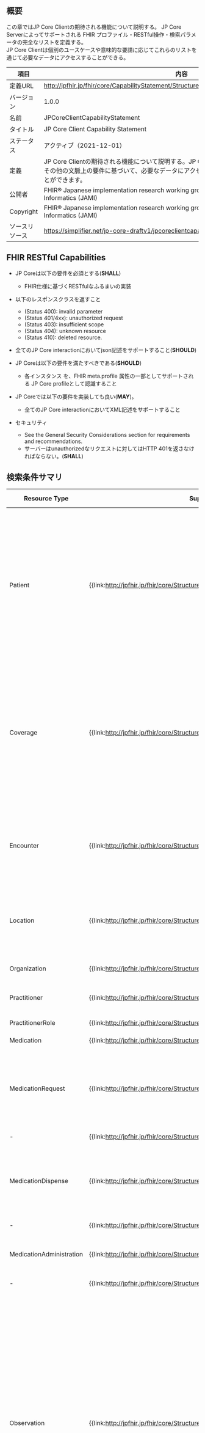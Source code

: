 ## 概要

この章ではJP Core Clientの期待される機能について説明する。
JP Core Serverによってサポートされる FHIR プロファイル・RESTful操作・検索パラメータの完全なリストを定義する。  
JP Core Clientは個別のユースケースや意味的な要請に応じてこれらのリストを通じて必要なデータにアクセスすることができる。

| 項目           | 内容                                                       |
| -------------- | ---------------------------------------------------------- |
| 定義URL        | http://jpfhir.jp/fhir/core/CapabilityStatement/StructureDefinition/jpcoreclientcapabilitystatement |
| バージョン     | 1.0.0                                                      |
| 名前           | JPCoreClientCapabilityStatement                                   |
| タイトル       | JP Core Client Capability Statement                              |
| ステータス     | アクティブ（2021-12-01）                                   |
| 定義           | JP Core Clientの期待される機能について説明する。JP Core Clientは、ローカルなユースケースやその他の文脈上の要件に基づいて、必要なデータにアクセスするために、このリストから選択することができます。|
| 公開者         | FHIR® Japanese implementation research working group in Japan Association of Medical Informatics (JAMI)   |
| Copyright      | FHIR® Japanese implementation research working group in Japan Association of Medical Informatics (JAMI)   |
| ソースリソース | https://simplifier.net/jp-core-draftv1/jpcoreclientcapabilitystatement |

## FHIR RESTful Capabilities
- JP Coreは以下の要件を必須とする(**SHALL**)
  - FHIR仕様に基づくRESTfulなふるまいの実装
- 以下のレスポンスクラスを返すこと
  - (Status 400): invalid parameter
  - (Status 401/4xx): unauthorized request
  - (Status 403): insufficient scope
  - (Status 404): unknown resource
  - (Status 410): deleted resource.

- 全てのJP Core interactionにおいてjson記述をサポートすること(**SHOULD**)  

- JP Coreは以下の要件を満たすべきである(**SHOULD**)
  - 各インスタンス を、FHIR meta.profile 属性の一部としてサポートされる JP Core profileとして認識すること

- JP Coreでは以下の要件を実装しても良い(**MAY**)。
  - 全てのJP Core interactionにおいてXML記述をサポートすること

- セキュリティ  
  - See the General Security Considerations section for requirements and recommendations.
  - サーバーはunauthorizedなリクエストに対してはHTTP 401を返さなければならない。(**SHALL**)

## 検索条件サマリ
|Resource Type|Supported Profiles|Supported Searches|
|---|---|---|
|Patient                   |{{link:http://jpfhir.jp/fhir/core/StructureDefinition/JP_Patient}}|[SHOULD] identifier<br/>[MAY] name<br/>[MAY] birthdate + name<br/>[MAY] birthdate + gender<br/>[MAY] birthdate + name + gender<br/>[MAY] name + phone<br/>[MAY] name + address + postalcode<br/>[MAY] family + given + birthdate + gender + phone + address-postalcode|
|Coverage                  |{{link:http://jpfhir.jp/fhir/core/StructureDefinition/JP_Coverage}}|[MAY] beneficiary<br/>[MAY] class-type<br/>[MAY] class-value<br/>[MAY] dependent<br/>[SHOULD] identifier<br/>[MAY] patient<br/>[MAY] payor<br/>[MAY] policy-holder<br/>[MAY] status<br/>[MAY] subscriber<br/>[MAY] type|
|Encounter                 |{{link:http://jpfhir.jp/fhir/core/StructureDefinition/JP_Encounter}}|[MAY] patient<br/>[MAY] date + patient<br/>[SHOULD] identifier<br/>[MAY] class + patient<br/>[MAY] patient + type	<br/>[MAY] patient + status|
|Location                  |{{link:http://jpfhir.jp/fhir/core/StructureDefinition/JP_Location}}|[MAY] name<br/>[MAY] address<br/>[MAY] address-city<br/>[MAY] address-state<br/>[MAY] address-postalcode|
|Organization              |{{link:http://jpfhir.jp/fhir/core/StructureDefinition/JP_Organization}}|[SHOULD] identifier<br/>[MAY] name<br/>[MAY] address|
|Practitioner              |{{link:http://jpfhir.jp/fhir/core/StructureDefinition/JP_Practitioner}}|[SHALL] identifier<br/>[MAY] name|
|PractitionerRole          |{{link:http://jpfhir.jp/fhir/core/StructureDefinition/JP_PractitionerRole}}|[MAY] specialty<br/>[MAY] practitioner|
|Medication                |{{link:http://jpfhir.jp/fhir/core/StructureDefinition/JP_Medication}} |
|MedicationRequest         |{{link:http://jpfhir.jp/fhir/core/StructureDefinition/JP_MedicationRequest}}|[SHOULD] identifier<br/>[MAY] patient<br/>[MAY] patient + date<br/>[MAY] patient + authoredon<br/>[MAY] date + authoredon + category + code + requester|
|-                         |{{link:http://jpfhir.jp/fhir/core/StructureDefinition/JP_MedicationRequest_injection}}|-|
|MedicationDispense        |{{link:http://jpfhir.jp/fhir/core/StructureDefinition/JP_MedicationDispense}}|[SHOULD] identifier<br/>[MAY] patient<br/>[MAY] patient + whenhandedover<br/>[MAY] whenhandedover + whenprepared + context + code + performer	|
|-                         |{{link:http://jpfhir.jp/fhir/core/StructureDefinition/JP_MedicationDispense_Injection}}|-|
|MedicationAdministration  |{{link:http://jpfhir.jp/fhir/core/StructureDefinition/JP_MedicationAdministration}}|[SHOULD] identifier<br/>[MAY] patient<br/>[MAY] patient + effective-time<br/>[MAY]code|
|-                         |{{link:http://jpfhir.jp/fhir/core/StructureDefinition/JP_MedicationAdministration_Injection}}|-|
|Observation               |{{link:http://jpfhir.jp/fhir/core/StructureDefinition/JP_Observation_Common}}|[MAY] subject + code + date + based-on<br/>[MAY] subject + code + date + value-quantity + based-on<br/>[MAY] subject + code + date + value-concept + based-on<br/>[MAY] subject + code + date + value-string + based-on<br/>[MAY] code + value-quantity + subject<br/>[MAY] code + value-concept + subject<br/>[MAY] code + value-string + subject<br/>[MAY] subject + category + code + value-quantity<br/>[MAY] subject + category + code + value-quantity + date<br/>[MAY] subject + category + code + value-quantity + encounter|
|-                         |{{link:http://jpfhir.jp/fhir/core/StructureDefinition/JP_Observation_LabResult}}|-|
|-                         |{{link:http://jpfhir.jp/fhir/core/StructureDefinition/JP_Observation_VitalSigns}}|-|
|-                         |{{link:http://jpfhir.jp/fhir/core/StructureDefinition/JP_Observation_BodyMeasurement}}|-|
|-                         |{{link:http://jpfhir.jp/fhir/core/StructureDefinition/JP_Observation_PhysicalExam}}|-|
|-                         |{{link:http://jpfhir.jp/fhir/core/StructureDefinition/JP_Observation_SocialHistory}}|-|
|ImagingStudy              |{{link:http://jpfhir.jp/fhir/core/StructureDefinition/JP_ImagingStudy_Radiology}}|[MAY] subject + modality<br/>[MAY] subject + bodysite<br/>[MAY] subject + started<br/>[MAY] subject + started + modality + bodysite<br/>[MAY]encounter|
|DiagnosticReport          |{{link:http://jpfhir.jp/fhir/core/StructureDefinition/JP_DiagnosticReport_Common}}|[MAY] subject + category<br/>[MAY] subject + category + based-on<br/>[MAY] subject + category + date<br/>[MAY] based-on<br/>[MAY] category<br/>[MAY] code<br/>[MAY] conclusion<br/>[MAY] date<br/>[MAY] encounter<br/>[SHOULD] identifier<br/>[MAY] issued<br/>[MAY] media<br/>[MAY] performer<br/>[MAY] result<br/>[MAY] results-interpreter<br/>[MAY] status<br/>[MAY] subject|
|-                         |{{link:http://jpfhir.jp/fhir/core/StructureDefinition/JP_DiagnosticReport_LabResult}}|-|
|-                         |{{link:http://jpfhir.jp/fhir/core/StructureDefinition/JP_DiagnosticReport_Radiology}}|-|
|AllergyIntolerance        |{{link:http://jpfhir.jp/fhir/core/StructureDefinition/JP_AllergyIntolerance}}|[MAY] patient<br/>[MAY] patient + date<br/>[MAY] patient + clinicalstatus<br/>[MAY] patient + verificationstatus<br/>[MAY] patient + type<br/>[MAY] patient + category<br/>[MAY] patient + criticality
|Condition                 |{{link:http://jpfhir.jp/fhir/core/StructureDefinition/JP_Condition}}|[MAY] patient<br/>[MAY] patient + date<br/>[MAY] patient + clinicalstatus<br/>[MAY] patient + verificationstatus<br/>[MAY] patient + category|
|Procedure                 |{{link:http://jpfhir.jp/fhir/core/StructureDefinition/JP_Procedure}}|[MAY] patient<br/>[MAY] patient + date|

## RESTful Capabilities by Resource/Profile: